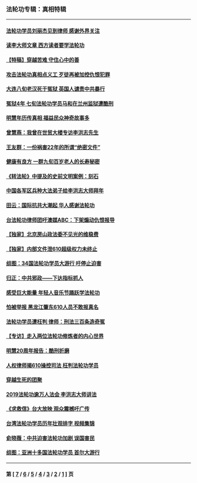 ### 法轮功专辑：真相特辑
---
#### [法轮功学员刘丽杰见到律师 感谢外界关注](../../pages/nf4389/n13927012.md?04280430) 
#### [读李大师文章 西方读者要学法轮功](../../pages/nf4389/n13925142.md?04280430) 
#### [【特稿】穿越苦难 守住心中的善](../../pages/nf4389/n13784979.md?04280430) 
#### [攻击法轮功真相点义工 歹徒再被加控仇恨犯罪](../../pages/nf4389/n13601019.md?04280430) 
#### [大连八旬老汉死于冤狱 英国人谴责中共暴行](../../pages/nf4389/n13480118.md?04280430) 
#### [冤狱4年 七旬法轮功学员马和在兰州监狱遭酷刑](../../pages/nf4389/n13304688.md?04280430) 
#### [明慧年历传真相 福益民众神奇故事多](../../pages/nf4389/n13294545.md?04280430) 
#### [曾慧燕：我曾在世贸大楼专访李洪志先生](../../pages/nf4389/n12898729.md?04280430) 
#### [王友群：一份祸害22年的所谓“绝密文件”](../../pages/nf4389/n12871750.md?04280430) 
#### [健康有良方 一群九旬百岁老人的长寿秘密](../../pages/nf4389/n12847475.md?04280430) 
#### [《转法轮》中提及的史前文明案例：刻石](../../pages/nf4389/n12758577.md?04280430) 
#### [中国各军区兵种大法弟子给李洪志大师拜年](../../pages/nf4389/n12750047.md?04280430) 
#### [田云：国际抗共大潮起 华人感谢法轮功](../../pages/nf4389/n12357708.md?04280430) 
#### [台法轮功律师团吁澳媒ABC：下架煽动仇恨报导](../../pages/nf4389/n12279917.md?04280430) 
#### [【独家】北京房山政法委不见光的维稳费](../../pages/nf4389/n12031979.md?04280430) 
#### [【独家】内部文件泄610超级权力未终止](../../pages/nf4389/n12023895.md?04280430) 
#### [组图：34国法轮功学员大游行 吁停止迫害](../../pages/nf4389/n11492658.md?04280430) 
#### [归正：中共邪政——下达指标抓人](../../pages/nf4389/n11474770.md?04280430) 
#### [感受巨大能量 年轻人音乐节踊跃学法轮功](../../pages/nf4389/n11441981.md?04280430) 
#### [怕被举报 黑龙江肇东610人员不敢报真名](../../pages/nf4389/n11436499.md?04280430) 
#### [法轮功学员遭枉判 律师：刑法三百条造奇冤](../../pages/nf4389/n11433943.md?04280430) 
#### [【专访】走入两位法轮功修炼者的内心世界](../../pages/nf4389/n11415623.md?04280430) 
#### [明慧20周年报告：酷刑折磨](../../pages/nf4389/n11387954.md?04280430) 
#### [人权律师揭610操控司法 枉判法轮功学员](../../pages/nf4389/n11313370.md?04280430) 
#### [穿越生死的团聚](../../pages/nf4389/n11258922.md?04280430) 
#### [2019法轮功逾万人法会 李洪志大师讲法](../../pages/nf4389/n11265303.md?04280430) 
#### [《求救信》台大放映 观众震撼吁广传](../../pages/nf4389/n10922251.md?04280430) 
#### [台湾法轮功学员历年壮观排字 视频集锦](../../pages/nf4389/n10878789.md?04280430) 
#### [俞晓薇：中共迫害法轮功加剧 误国害民](../../pages/nf4389/n10859260.md?04280430) 
#### [组图：亚洲十多国法轮功学员 首尔大游行](../../pages/nf4389/n10781149.md?04280430) 

---
#### 第 [ [7](./7.md?04280430) / [6](./6.md?04280430) / [5](./5.md?04280430) / [4](./4.md?04280430) / [3](./3.md?04280430) / [2](./2.md?04280430) / [1](./1.md?04280430) ] 页
